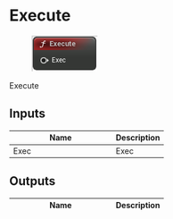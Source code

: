 # Execute

<div align="left" data-full-width="false">

<figure><img src="Execute.png" alt=""><figcaption></figcaption></figure>

</div>

Execute

## Inputs

<table>
<thead><tr><th width="170">Name</th><th>Description</th></tr></thead>
<tbody>
<tr><td>Exec</td><td>Exec</td></tr>
</tbody>
</table>

## Outputs

<table>
<thead><tr><th width="170">Name</th><th>Description</th></tr></thead>
<tbody>
</tbody>
</table>